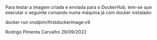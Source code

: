 Para testar a imagem criada e enviada para o DockerHub, 
tem-se que executar o seguinte comando numa máquina já com docker instalado:

docker run xrodpim/firstdockerimage:v9


Rodrigo Pimenta Carvalho 29/09/2022

